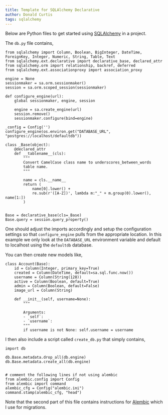 ```yaml
---
title: Template for SQLAlchemy Declarative
author: Donald Curtis
tags: sqlalchemy
---
```


Below are Python files to get started using [SQLAlchemy](http://www.sqlalchemy.org/) in a project. 


The `db.py` file contains,

    from sqlalchemy import Column, Boolean, BigInteger, DateTime, ForeignKey, Integer, Numeric, String, Table, Text
    from sqlalchemy.ext.declarative import declarative_base, declared_attr
    from sqlalchemy.orm import relationship, backref, deferred
    from sqlalchemy.ext.associationproxy import association_proxy
    
    engine = None
    sessionmaker = sa.orm.sessionmaker()
    session = sa.orm.scoped_session(sessionmaker)
    
    def configure_engine(url):
        global sessionmaker, engine, session
    
        engine = sa.create_engine(url)
        session.remove()
        sessionmaker.configure(bind=engine)
    
    _config = Config('')
    configure_engine(os.environ.get("DATABASE_URL", "postgres://localhost/defaultdb"))
    
    class _Base(object):
        @declared_attr
        def __tablename__(cls):
            """
            Convert CamelCase class name to underscores_between_words
            table name.
            """
    
            name = cls.__name__
            return (
                name[0].lower() +
                re.sub(r'([A-Z])', lambda m:"_" + m.group(0).lower(), name[1:])
            )
    
    
    Base = declarative_base(cls=_Base)
    Base.query = session.query_property()


One should adjust the imports accordingly and setup the configuration settings so that `configure_engine` pulls from the appropriate location. In this example we only look at the `DATABASE_URL` environment variable and default to localhost using the `defaultdb` database.

You can then create new models like,

    class Account(Base):
        id = Column(Integer, primary_key=True)
        created = Column(DateTime, default=sa.sql.func.now())
        username = Column(String(128))
        active = Column(Boolean, default=True)
        admin = Column(Boolean, default=False)
        image_url = Column(String)
    
        def __init__(self, username=None):
            """
    
            Arguments:
            - `self`:
            - `username`:
            """
            if username is not None: self.username = username


I then also include a script called `create_db.py` that simply contains,

    import db
    
    db.Base.metadata.drop_all(db.engine)
    db.Base.metadata.create_all(db.engine)


    # comment the following lines if not using alembic
    from alembic.config import Config
    from alembic import command
    alembic_cfg = Config("alembic.ini")
    command.stamp(alembic_cfg, "head")


Note that the second part of this file contains instructions for [Alembic](http://alembic.readthedocs.org/en/latest/) which I use for migrations.
